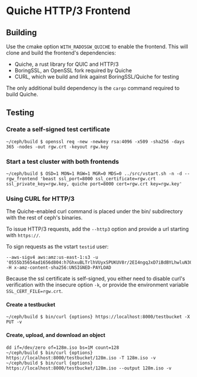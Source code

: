 # Quiche HTTP/3 Frontend

## Building

Use the cmake option `WITH_RADOSGW_QUICHE` to enable the frontend. This will clone and build the frontend's dependencies:

* Quiche, a rust library for QUIC and HTTP/3
* BoringSSL, an OpenSSL fork required by Quiche
* CURL, which we build and link against BoringSSL/Quiche for testing

The only additional build dependency is the `cargo` command required to build Quiche.

## Testing

### Create a self-signed test certificate

	~/ceph/build $ openssl req -new -newkey rsa:4096 -x509 -sha256 -days 365 -nodes -out rgw.crt -keyout rgw.key

### Start a test cluster with both frontends

	~/ceph/build $ OSD=1 MON=1 RGW=1 MGR=0 MDS=0 ../src/vstart.sh -n -d --rgw_frontend 'beast ssl_port=8000 ssl_certificate=rgw.crt ssl_private_key=rgw.key, quiche port=8000 cert=rgw.crt key=rgw.key'

### Using CURL for HTTP/3

The Quiche-enabled curl command is placed under the bin/ subdirectory with the rest of ceph's binaries.

To issue HTTP/3 requests, add the `--http3` option and provide a url starting with `https://`.

To sign requests as the vstart `testid` user:

	--aws-sigv4 aws:amz:us-east-1:s3 -u '0555b35654ad1656d804:h7GhxuBLTrlhVUyxSPUKUV8r/2EI4ngqJxD7iBdBYLhwluN30JaT3Q==' -H x-amz-content-sha256:UNSIGNED-PAYLOAD

Because the ssl certificate is self-signed, you either need to disable curl's verification with the insecure option `-k`, or provide the environment variable `SSL_CERT_FILE=rgw.crt`.

#### Create a testbucket

	~/ceph/build $ bin/curl {options} https://localhost:8000/testbucket -X PUT -v

#### Create, upload, and download an object

	dd if=/dev/zero of=128m.iso bs=1M count=128
	~/ceph/build $ bin/curl {options} https://localhost:8000/testbucket/128m.iso -T 128m.iso -v
	~/ceph/build $ bin/curl {options} https://localhost:8000/testbucket/128m.iso --output 128m.iso -v
